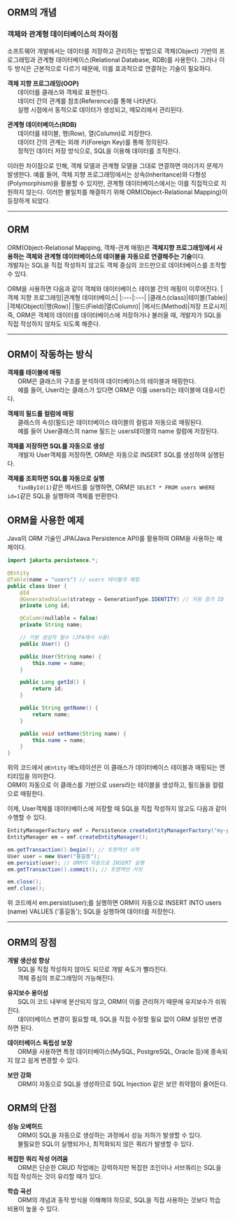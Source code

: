 ## ORM의 개념
### 객체와 관계형 데이터베이스의 차이점
소프트웨어 개발에서는 데이터를 저장하고 관리하는 방법으로 객체(Object) 기반의 프로그래밍과 관계형 데이터베이스(Relational Database, RDB)를 사용한다. 그러나 이 두 방식은 근본적으로 다르기 때문에, 이를 효과적으로 연결하는 기술이 필요하다.

**객체 지향 프로그래밍(OOP)** <br>
&nbsp;&nbsp;&nbsp;&nbsp;&nbsp;&nbsp;데이터를 클래스와 객체로 표현한다.<br>
&nbsp;&nbsp;&nbsp;&nbsp;&nbsp;&nbsp;데이터 간의 관계를 참조(Reference)를 통해 나타낸다.<br>
&nbsp;&nbsp;&nbsp;&nbsp;&nbsp;&nbsp;실행 시점에서 동적으로 데이터가 생성되고, 메모리에서 관리된다.

**관계형 데이터베이스(RDB)** <br>
&nbsp;&nbsp;&nbsp;&nbsp;&nbsp;&nbsp;데이터를 테이블, 행(Row), 열(Column)로 저장한다.<br>
&nbsp;&nbsp;&nbsp;&nbsp;&nbsp;&nbsp;데이터 간의 관계는 외래 키(Foreign Key)를 통해 정의된다.<br>
&nbsp;&nbsp;&nbsp;&nbsp;&nbsp;&nbsp;정적인 데이터 저장 방식으로, SQL을 이용해 데이터를 조직한다.

이러한 차이점으로 인해, 객체 모델과 관계형 모델을 그대로 연결하면 여러가지 문제가 발생한다. 예를 들어, 객체 지향 프로그래밍에서는 상속(Inheritance)와 다형성(Polymorphism)을 활용할 수 있지만, 관계형 데이터베이스에서는
이를 직접적으로 지원하지 않는다. 이러한 불일치를 해결하기 위해 ORM(Object-Relational Mapping)이 등장하게 되었다.

-----------
## ORM
ORM(Object-Relational Mapping, 객체-관계 매핑)은 **객체지향 프로그래밍에서 사용하는 객체와 관계형 데이터베이스의 테이블을 자동으로 연결해주는 기술**이다.<br>
개발자는 SQL을 직접 작성하지 않고도 객체 중심의 코드만으로 데이터베이스를 조작할 수 있다.

ORM을 사용하면 다음과 같이 객체와 데이터베이스 테이블 간의 매핑이 이루어진다.
|객체 지향 프로그래밍|관계형 데이터베이스|
|:---|:---|
|클래스(class)|테이블(Table)|
|객체(Object)|행(Row)|
|필드(Field)|열(Column)|
|메서드(Method)|저장 프로시저|
즉, ORM은 객체의 데이터를 데이터베이스에 저장하거나 불러올 때, 개발자가 SQL을 직접 작성하지 않차도 되도록 해준다.

------------
## ORM이 작동하는 방식
**객체를 테이블에 매핑**<br>
&nbsp;&nbsp;&nbsp;&nbsp;&nbsp;&nbsp;ORM은 클래스의 구조를 분석하여 데이터베이스의 테이블과 매핑한다.<br>
&nbsp;&nbsp;&nbsp;&nbsp;&nbsp;&nbsp;예를 들어, User라는 클래스가 있다면 ORM은 이를 users라는 테이블에 대응시킨다.

**객체의 필드를 컬럼에 매핑**<br>
&nbsp;&nbsp;&nbsp;&nbsp;&nbsp;&nbsp;클래스의 속성(필드)은 데이터베이스 테이블의 컬럼과 자동으로 매핑된다.<br>
&nbsp;&nbsp;&nbsp;&nbsp;&nbsp;&nbsp;예를 들어 User클래스의 name 필드는 users테이블의 name 컬럼에 저장된다.

**객체를 저장하면 SQL를 자동으로 생성**<br>
&nbsp;&nbsp;&nbsp;&nbsp;&nbsp;&nbsp;개발자 User객체를 저장하면, ORM은 자동으로 INSERT SQL를 생성하여 실행된다.

**객체를 조회하면 SQL를 자동으로 실행**<br>
&nbsp;&nbsp;&nbsp;&nbsp;&nbsp;&nbsp;```findById(1)```같은 메서드를 실행하면, ORM은 ```SELECT * FROM users WHERE id=1```같은 SQL을  실행하여 객체를 반환한다.

## ORM을 사용한 예제
Java의 ORM 기술인 JPA(Java Persistence API)를 활용하여 ORM을 사용하는 예제이다.
```java
import jakarta.persistence.*;

@Entity
@Table(name = "users") // users 테이블과 매핑
public class User {
    @Id
    @GeneratedValue(strategy = GenerationType.IDENTITY) // 자동 증가 ID
    private Long id;

    @Column(nullable = false)
    private String name;

    // 기본 생성자 필수 (JPA에서 사용)
    public User() {}

    public User(String name) {
        this.name = name;
    }

    public Long getId() {
        return id;
    }

    public String getName() {
        return name;
    }

    public void setName(String name) {
        this.name = name;
    }
}
```
위의 코드에서 ```@Entity``` 애노테이션은 이 클래스가 데이터베이스 테이블과 매핑되는 엔티티임을 의미한다.<br>
ORM이 자동으로 이 클래스를 기반으로 users라는 테이블을 생성하고, 필드들을 컬럼으로 매핑한다.

이제, User객체를 데이터베이스에 저장할 때 SQL을 직접 작성하지 않고도 다음과 같이 수행할 수 있다.
```java
EntityManagerFactory emf = Persistence.createEntityManagerFactory("my-persistence-unit");
EntityManager em = emf.createEntityManager();

em.getTransaction().begin(); // 트랜잭션 시작
User user = new User("홍길동");
em.persist(user); // ORM이 자동으로 INSERT 실행
em.getTransaction().commit(); // 트랜잭션 커밋

em.close();
emf.close();
```
위 코드에서 em.persist(user);를 실행하면 ORM이 자동으로 INSERT INTO users (name) VALUES ('홍길동'); SQL을 실행하여 데이터를 저장한다.

-----------------
## ORM의 장점
**개발 생산성 향상**<br>
&nbsp;&nbsp;&nbsp;&nbsp;&nbsp;&nbsp;SQL을 직접 작성하지 않아도 되므로 개발 속도가 빨라진다.<br>
&nbsp;&nbsp;&nbsp;&nbsp;&nbsp;&nbsp;객체 중심의 프로그래밍이 가능해진다.

**유지보수 용이성**<br>
&nbsp;&nbsp;&nbsp;&nbsp;&nbsp;&nbsp;SQL이 코드 내부에 분산되지 않고, ORM이 이를 관리하기 때문에 유지보수가 쉬워진다.<br>
&nbsp;&nbsp;&nbsp;&nbsp;&nbsp;&nbsp;데이터베이스 변경이 필요할 때, SQL을 직접 수정할 필요 없이 ORM 설정만 변경하면 된다.

**데이터베이스 독립성 보장**<br>
&nbsp;&nbsp;&nbsp;&nbsp;&nbsp;&nbsp;ORM을 사용하면 특정 데이터베이스(MySQL, PostgreSQL, Oracle 등)에 종속되지 않고 쉽게 변경할 수 있다.

**보안 강화**<br>
&nbsp;&nbsp;&nbsp;&nbsp;&nbsp;&nbsp;ORM이 자동으로 SQL을 생성하므로 SQL Injection 같은 보안 취약점이 줄어든다.

## ORM의 단점
**성능 오베허드** <br>
&nbsp;&nbsp;&nbsp;&nbsp;&nbsp;&nbsp;ORM이 SQL을 자동으로 생성하는 과정에서 성능 저하가 발생할 수 있다.<br>
&nbsp;&nbsp;&nbsp;&nbsp;&nbsp;&nbsp;불필요한 SQL이 실행되거나, 최적화되지 않은 쿼리가 발생할 수 있다.

**복잡한 쿼리 작성 어려움** <br>
&nbsp;&nbsp;&nbsp;&nbsp;&nbsp;&nbsp;ORM은 단순한 CRUD 작업에는 강력하지만 복잡한 조인이나 서브쿼리는 SQL을 직접 작성하는 것이 유리할 때가 있다.

**학습 곡선**<br>
&nbsp;&nbsp;&nbsp;&nbsp;&nbsp;&nbsp;ORM의 개념과 동작 방식을 이해해야 하므로, SQL을 직접 사용하는 것보다 학습 비용이 높을 수 있다.
